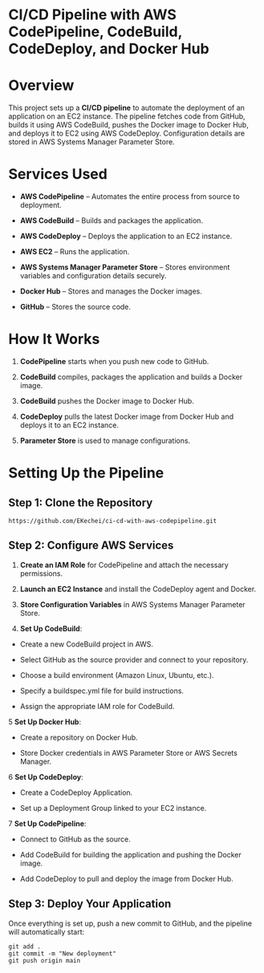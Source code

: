 # CI/CD Pipeline with AWS CodePipeline, CodeBuild, CodeDeploy, and Docker Hub

# Overview

This project sets up a **CI/CD pipeline** to automate the deployment of an application on an EC2 instance. The pipeline fetches code from GitHub, builds it using AWS CodeBuild, pushes the Docker image to Docker Hub, and deploys it to EC2 using AWS CodeDeploy. Configuration details are stored in AWS Systems Manager Parameter Store.

# Services Used

- **AWS CodePipeline** – Automates the entire process from source to deployment.

- **AWS CodeBuild** – Builds and packages the application.

- **AWS CodeDeploy** – Deploys the application to an EC2 instance.

- **AWS EC2** – Runs the application.

- **AWS Systems Manager Parameter Store** – Stores environment variables and configuration details securely.

- **Docker Hub** – Stores and manages the Docker images.

- **GitHub** – Stores the source code.


# How It Works

1. **CodePipeline** starts when you push new code to GitHub.

2. **CodeBuild** compiles, packages the application and builds a Docker image.

3. **CodeBuild** pushes the Docker image to Docker Hub.

4. **CodeDeploy** pulls the latest Docker image from Docker Hub and deploys it to an EC2 instance.

5. **Parameter Store** is used to manage configurations.


# Setting Up the Pipeline

## Step 1: Clone the Repository
```
https://github.com/EKechei/ci-cd-with-aws-codepipeline.git
```
## Step 2: Configure AWS Services 

1. **Create an IAM Role** for CodePipeline and attach the necessary permissions.

2. **Launch an EC2 Instance** and install the CodeDeploy agent and Docker.

3. **Store Configuration Variables** in AWS Systems Manager Parameter Store.

4. **Set Up CodeBuild**:
   
- Create a new CodeBuild project in AWS.
   
- Select GitHub as the source provider and connect to your repository.
   
- Choose a build environment (Amazon Linux, Ubuntu, etc.).
   
- Specify a buildspec.yml file for build instructions.
   
- Assign the appropriate IAM role for CodeBuild.

5 **Set Up Docker Hub**:

   - Create a repository on Docker Hub.

   - Store Docker credentials in AWS Parameter Store or AWS Secrets Manager.

6 **Set Up CodeDeploy**:

   - Create a CodeDeploy Application.
   
   - Set up a Deployment Group linked to your EC2 instance.

7 **Set Up CodePipeline**:

   - Connect to GitHub as the source.
   
   - Add CodeBuild for building the application and pushing the Docker image.
   
   - Add CodeDeploy to pull and deploy the image from Docker Hub.


## Step 3: Deploy Your Application

Once everything is set up, push a new commit to GitHub, and the pipeline will automatically start:

```
git add .
git commit -m "New deployment"
git push origin main

```




















